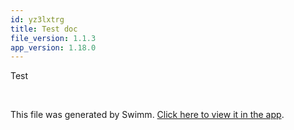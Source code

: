 ```yaml
---
id: yz3lxtrg
title: Test doc
file_version: 1.1.3
app_version: 1.18.0
---
```


Test

<br/>

This file was generated by Swimm. [Click here to view it in the app](https://swimm-web-app.web.app/repos/Z2l0aHViJTNBJTNBY3NoYXJwLXNoYXVsLXRlc3QlM0ElM0Fzd2ltbWlv/docs/yz3lxtrg).
